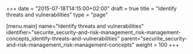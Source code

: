 +++
date = "2015-07-18T14:15:00+02:00"
draft = true
title = "Identify threats and vulnerabilities"
type = "page"

[menu.main]
name="Identify threats and vulnerabilities"
identifier="securite_security-and-risk-management_risk-management-concepts_identify-threats-and-vulnerabilities"
parent="securite_security-and-risk-management_risk-management-concepts"
weight = 100
+++